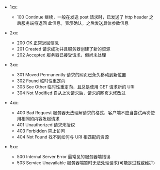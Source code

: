 - 1xx:
  - 100 Continue 继续，一般在发送 post 请求时，已发送了 http header 之后服务端将返回
    此信息，表示确认，之后发送具体参数信息

- 2xx:
  - 200 OK 正常返回信息
  - 201 Created 请求成功并且服务器创建了新的资源
  - 202 Accepted 服务器已接受请求，但尚未处理
  
- 3xx:
  - 301 Moved Permanently 请求的网页已永久移动到新位置
  - 302 Found 临时性重定向
  - 303 See Other 临时性重定向，且总是使用 GET 请求新的 URI
  - 304 Not Modified 自从上次请求后，请求的网页未修改过
  
- 4xx:
  - 400 Bad Request 服务器无法理解请求的格式，客户端不应当尝试再次使用相同的内容发起请求
  - 401 Unauthorized 请求未授权
  - 403 Forbidden 禁止访问
  - 404 Not Found 找不到如何与 URI 相匹配的资源

- 5xx:
  - 500 Internal Server Error 最常见的服务器端错误
  - 503 Service Unavailable 服务器端暂时无法处理请求(可能是过载或维护)
